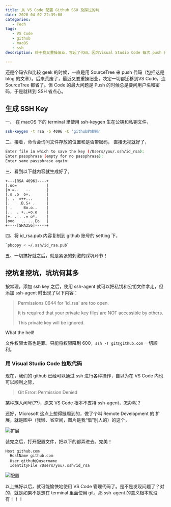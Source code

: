 ```yaml
---
title: 从 VS Code 配置 Github SSH 及踩过的坑
date: 2020-04-02 22:39:00
categories:
   - Tech
tags:
   - VS Code
   - github
   - macOS
   - ssh
description: 终于我又重操旧业，写起了代码。因为Visual Studio Code 每次 push 代码都要提示 username and password，所以决定改用 ssh key 解决问题。

---
```




还是个码农和比较 geek 的时候，一直是用 SourceTree 来 push 代码（包括这是 blog 的文章）。后来荒废了，最近又要重操旧业，决定一切都迁移到VS Code，连 SourceTree 都省了。但 Code 的最大问题是 Push 的时候总是要问用户名和密码，于是就转到 SSH 省点心。





## 生成 SSH Key

一、 在 macOS 下的 terminal 里使用 ssh-keygen 生在公钥和私钥文件，  

```bash
ssh-keygen -t rsa -b 4096 -C 'github的邮箱'
```

二、接着，命令会询问文件存放的位置和是否带密码， 直接无视就好了，  

```bash
Enter file in which to save the key (/Users/you/.ssh/id_rsa):
Enter passphrase (empty for no passphrase):    
Enter same passphrase again:    
```

三、看到以下就内容就生成好了，

```
+---[RSA 4096]----+
|.oo=             |
|o.=..   ..       |
|.o .o  o+.       |
|. .  =++...      |
|.    .B.S+ .     |
| .     Bo.o..    |
|..  . +..=o.o    |
|+. . . .= o*.    |
|ooo   .. ...Eo   |
+----[SHA256]-----+
```

四、将 id_rsa.pub 内容复制到 github 账号的 setting 下，   

```bash
`pbcopy < ~/.ssh/id_rsa.pub`
```




五、一切搞好就之后，就是紧张的刺激的踩坑环节！   



## 挖坑复挖坑，坑坑何其多

按常理，添加 ssh key 之后，使用 ssh-agent 就可以把私钥和公钥文件拿走，但添加 ssh-agent 时出现了以下内容：

> Permissions 0644 for 'id_rsa' are too open.
>
> It is required that your private key files are NOT accessible by others.
>
> This private key will be ignored.



What the hell! 

文件权限太高也是罪。只能将权限降到 600，`ssh -T git@github.com` 一切顺利。



### 用 Visual Studio Code 拉取代码

现在，我们的 github 已经可以通过 ssh 进行各种操作，自以为在 VS Code 内也可以顺利之际，

> Git Error: Permission Denied

某种族人问号(??)，原来 VS Code 根本不支持 ssh-agent，怎办呢？

还好，Microsoft 这点上想得挺周到的，做了个叫 Remote Development 的 扩展，就是图中（我懒、省空间，图片是我“借”别人的）的这个，

![扩展](https://i.loli.net/2020/04/06/oqNJwMRWcpSnmd9.png 'Remote SSH')

装完之后，打开配置文件，把以下的都弄进去。完美！

```
Host github.com
  HostName github.com
  User github的username
  IdentityFile /Users/you/.ssh/id_rsa
```



![配置](https://i.loli.net/2020/04/03/agOFvzXVyH39QcN.png 'Configuration')





以上搞好以后，就可能愉快地使用 VS Code 管理代码了。是不是发现问题了？对的，就是如果不是想在 terminal 里面使用 git，那 ssh-agent 的意义根本就没有！！！
